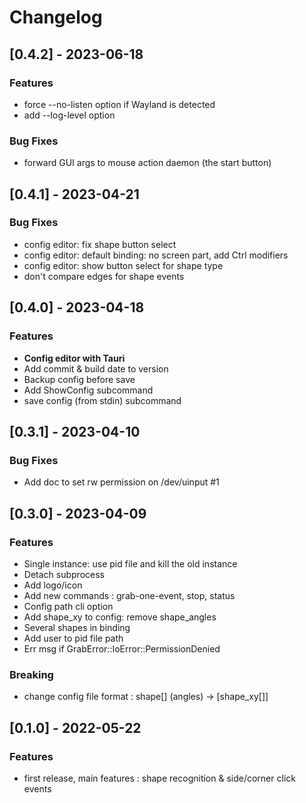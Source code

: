 # Changelog

## [0.4.2] - 2023-06-18

### Features

* force --no-listen option if Wayland is detected
* add --log-level option

### Bug Fixes

* forward GUI args to mouse action daemon (the start button)

## [0.4.1] - 2023-04-21

### Bug Fixes

- config editor: fix shape button select
- config editor: default binding: no screen part, add Ctrl modifiers
- config editor: show button select for shape type
- don't compare edges for shape events

## [0.4.0] - 2023-04-18

### Features

- **Config editor with Tauri**
- Add commit & build date to version
- Backup config before save
- Add ShowConfig subcommand
- save config (from stdin) subcommand

## [0.3.1] - 2023-04-10

### Bug Fixes

- Add doc to set rw permission on /dev/uinput #1

## [0.3.0] - 2023-04-09

### Features

- Single instance: use pid file and kill the old instance
- Detach subprocess
- Add logo/icon
- Add new commands : grab-one-event, stop, status
- Config path cli option
- Add shape_xy to config: remove shape_angles
- Several shapes in binding
- Add user to pid file path
- Err msg if GrabError::IoError::PermissionDenied

### Breaking

- change config file format : shape[] (angles) → [shape_xy[]]

## [0.1.0] - 2022-05-22

### Features

- first release, main features : shape recognition & side/corner click events
